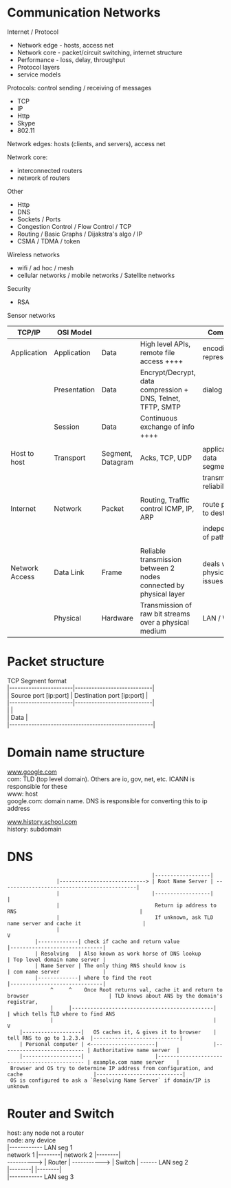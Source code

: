 Communication Networks
======================

Internet / Protocol
- Network edge - hosts, access net  
- Network core - packet/circuit switching, internet structure  
- Performance - loss, delay, throughput  
- Protocol layers  
- service models

Protocols: control sending / receiving of messages
- TCP
- IP
- Http
- Skype
- 802.11

Network edges: hosts (clients, and servers), access net

Network core:
- interconnected routers
- network of routers

Other  
- Http  
- DNS  
- Sockets / Ports  
- Congestion Control / Flow Control / TCP  
- Routing / Basic Graphs / Dijakstra's algo / IP  
- CSMA / TDMA / token  

Wireless networks  
- wifi / ad hoc / mesh  
- cellular networks / mobile networks / Satellite networks  

Security  
- RSA

Sensor networks

| TCP/IP         | OSI Model    |                   |                                                                   | Comments                      |
|----------------|--------------|-------------------|-------------------------------------------------------------------|-------------------------------|
| Application    | Application  | Data              | High level APIs, remote file access  ++++                         | encoding, representation      |
|                | Presentation | Data              | Encrypt/Decrypt, data compression    + DNS, Telnet, TFTP, SMTP    | dialog control                |
|                | Session      | Data              | Continuous exchange of info          ++++                         |                               |
|                |              |                   |                                                                   |                               |
| Host to host   | Transport    | Segment, Datagram | Acks, TCP, UDP                                                    | application data segmentation |
|                |              |                   |                                                                   | transmission reliability      |
|                |              |                   |                                                                   |                               |
| Internet       | Network      | Packet            | Routing, Traffic control              ICMP, IP, ARP               | route packets to dest         |
|                |              |                   |                                                                   | independent of path taken     |
|                |              |                   |                                                                   |                               |
| Network Access | Data Link    | Frame             | Reliable transmission between 2 nodes connected by physical layer | deals with physical issues    |
|                | Physical     | Hardware          | Transmission of raw bit streams over a physical medium            | LAN / WAN                     |

# Packet structure

TCP Segment format  
|-----------------------|----------------------------|  
| Source port [ip:port] | Destination port [ip:port] |  
|-----------------------|----------------------------|  
|                                                    |  
|                      Data                          |  
|----------------------------------------------------|

# Domain name structure

www.google.com  
com: TLD (top level domain). Others are io, gov, net, etc. ICANN is responsible for these  
www: host  
google.com: domain name. DNS is responsible for converting this to ip address

www.history.school.com  
history: subdomain

# DNS
```
                                               |------------------|
                |----------------------------> | Root Name Server | --------------------------------------------|
                |                              |------------------|                                             |
                |                               Return ip address to RNS                                        |
                |                               If unknown, ask TLD name server and cache it                    |
                |                                                                                               V
         |-------------| check if cache and return value                                        |------------------------------|
         | Resolving   | Also known as work horse of DNS lookup                                 | Top level domain name server |
         | Name Server | The only thing RNS should know is                                      | com name server              |
         |-------------| where to find the root                                                 |------------------------------|
              ^     ^    Once Root returns val, cache it and return to browser                          | TLD knows about ANS by the domain's registrar,
              |     |----------------------------------------------|                                    | which tells TLD where to find ANS
              |                                                    |                                    V
    |-------------------|   OS caches it, & gives it to browser    | tell RNS to go to 1.2.3.4  |----------------------------|
    | Personal computer | <---------------------|                  |--------------------------- | Authoritative name server  |
    |-------------------|                       |---------------------------------------------- | example.com name server    |
 Browser and OS try to determine IP address from configuration, and cache                       |----------------------------|  
 OS is configured to ask a `Resolving Name Server` if domain/IP is unknown
```

# Router and Switch
host: any node not a router  
node: any device  
                                                            |------------ LAN seg 1  
  network 1  |--------| network 2                       |--------|  
 ----------> | Router | ----------->                    | Switch | ------ LAN seg 2  
             |--------|                                 |--------|  
                                                            |------------ LAN seg 3  
